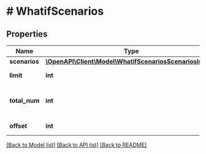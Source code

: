 # # WhatifScenarios

## Properties

Name | Type | Description | Notes
------------ | ------------- | ------------- | -------------
**scenarios** | [**\OpenAPI\Client\Model\WhatifScenariosScenariosInner[]**](WhatifScenariosScenariosInner.md) |  | [optional]
**limit** | **int** | Limit for query. | [optional]
**total_num** | **int** | Total number for scenario entity. | [optional]
**offset** | **int** | Offset for query. | [optional]

[[Back to Model list]](../../README.md#models) [[Back to API list]](../../README.md#endpoints) [[Back to README]](../../README.md)
